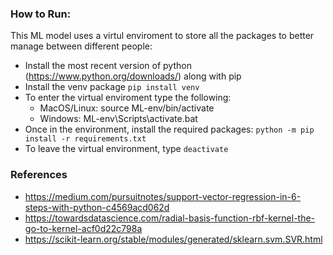 ### How to Run:
This ML model uses a virtul enviroment to store all the packages to better manage between different people:
- Install the most recent version of python (https://www.python.org/downloads/) along with pip 
- Install the venv package `pip install venv`
- To enter the virtual enviroment type the following:
    - MacOS/Linux: source ML-env/bin/activate 
    - Windows: ML-env\Scripts\activate.bat 
- Once in the environment, install the required packages: `python -m pip install -r requirements.txt`
- To leave the virtual environment, type `deactivate`

### References
- https://medium.com/pursuitnotes/support-vector-regression-in-6-steps-with-python-c4569acd062d
- https://towardsdatascience.com/radial-basis-function-rbf-kernel-the-go-to-kernel-acf0d22c798a
- https://scikit-learn.org/stable/modules/generated/sklearn.svm.SVR.html